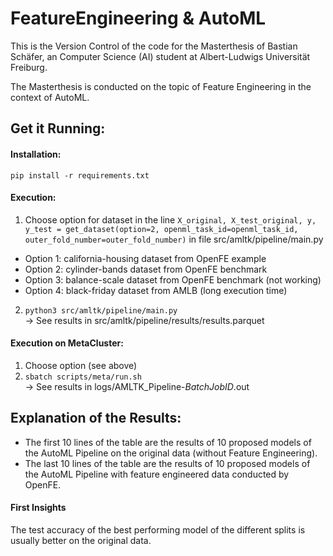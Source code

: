 # FeatureEngineering & AutoML
This is the Version Control of the code for the Masterthesis of Bastian Schäfer, an Computer Science (AI) student at Albert-Ludwigs Universität Freiburg.

The Masterthesis is conducted on the topic of Feature Engineering in the context of AutoML.

## Get it Running:
#### Installation:
`pip install -r requirements.txt`

#### Execution:
1. Choose option for dataset in the line `X_original, X_test_original, y, y_test = get_dataset(option=2, openml_task_id=openml_task_id, outer_fold_number=outer_fold_number)` in file src/amltk/pipeline/main.py
- Option 1: california-housing dataset from OpenFE example
- Option 2: cylinder-bands dataset from OpenFE benchmark
- Option 3: balance-scale dataset from OpenFE benchmark (not working)
- Option 4: black-friday dataset from AMLB (long execution time)

2. `python3 src/amltk/pipeline/main.py`
<br>&rarr; See results in src/amltk/pipeline/results/results.parquet

#### Execution on MetaCluster:
1. Choose option (see above)
2. `sbatch scripts/meta/run.sh`
<br>&rarr; See results in logs/AMLTK_Pipeline-_BatchJobID_.out

## Explanation of the Results:
- The first 10 lines of the table are the results of 10 proposed models of the AutoML Pipeline on the original data (without Feature Engineering).
- The last 10 lines of the table are the results of 10 proposed models of the AutoML Pipeline with feature engineered data conducted by OpenFE.

#### First Insights
The test accuracy of the best performing model of the different splits is usually better on the original data.